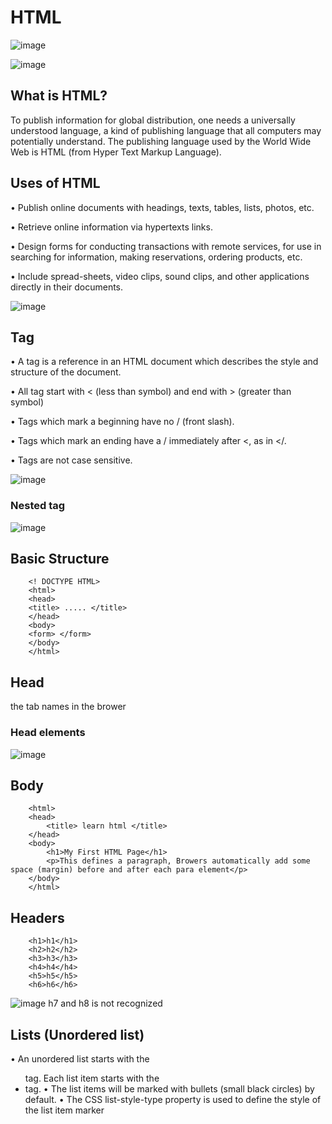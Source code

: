 # HTML

![image](https://user-images.githubusercontent.com/99423162/223612515-a24dc99a-1161-4d88-b518-d4c1a4ee804e.png)

![image](https://user-images.githubusercontent.com/99423162/223612624-7d009f88-dad3-4cc1-a0cd-5b60c2bb8cf6.png)

## What is HTML?
To publish information for global distribution, one needs a universally
understood language, a kind of publishing language that all computers
may potentially understand. The publishing language used by the World
Wide Web is HTML (from Hyper Text Markup Language).

## Uses of HTML
• Publish online documents with headings, texts, tables, lists, photos, etc.

• Retrieve online information via hypertexts links.

• Design forms for conducting transactions with remote services, for use in searching for information, making reservations, ordering products, etc.

• Include spread-sheets, video clips, sound clips, and other applications directly in their documents.


![image](https://user-images.githubusercontent.com/99423162/223616729-f9730fb6-f53b-44f3-87c1-d5803aedfacd.png)


## Tag
• A tag is a reference in an HTML document which describes the style and structure of the document.

• All tag start with < (less than symbol) and end with > (greater than symbol)

• Tags which mark a beginning have no / (front slash).

• Tags which mark an ending have a / immediately after <, as in </.

• Tags are not case sensitive.

![image](https://user-images.githubusercontent.com/99423162/223618052-d8a08f4b-7bed-4ef5-b800-f6d8bfd335a1.png)

### Nested tag
![image](https://user-images.githubusercontent.com/99423162/223618369-837d050d-efaa-4741-9e57-f4e95b5e00e7.png)

## Basic Structure
        <! DOCTYPE HTML>
        <html>
        <head>
        <title> ..... </title>
        </head>
        <body>
        <form> </form>
        </body>
        </html>
## Head
the tab names in the brower

### Head elements
![image](https://user-images.githubusercontent.com/99423162/223622097-032afb1e-76b3-49f4-acbe-01ce1932cca1.png)

## Body
        <html>
        <head>
            <title> learn html </title>
        </head>
        <body>
            <h1>My First HTML Page</h1>
            <p>This defines a paragraph, Browers automatically add some space (margin) before and after each para element</p>
        </body>
        </html>

## Headers 
        <h1>h1</h1>
        <h2>h2</h2>
        <h3>h3</h3>
        <h4>h4</h4>
        <h5>h5</h5>
        <h6>h6</h6>     
 
![image](https://user-images.githubusercontent.com/99423162/223887518-b31f9117-81bb-4528-aba5-3797e52ae130.png)
h7 and h8 is not recognized

## Lists (Unordered list)

• An unordered list starts with the <ul> tag. Each list item starts with the <li>
tag.
• The list items will be marked with bullets (small black circles) by default.
• The CSS list-style-type property is used to define the style of the list item
marker



